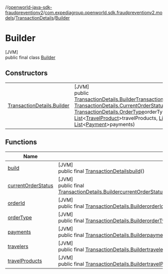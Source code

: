 //[openworld-java-sdk-fraudpreventionv2](../../../../index.md)/[com.expediagroup.openworld.sdk.fraudpreventionv2.models](../../index.md)/[TransactionDetails](../index.md)/[Builder](index.md)

# Builder

[JVM]\
public final class [Builder](index.md)

## Constructors

| | |
|---|---|
| [TransactionDetails.Builder](-transaction-details.-builder.md) | [JVM]<br>public [TransactionDetails.Builder](index.md)[TransactionDetails.Builder](-transaction-details.-builder.md)([String](https://docs.oracle.com/javase/8/docs/api/java/lang/String.html)orderId, [TransactionDetails.CurrentOrderStatus](../-current-order-status/index.md)currentOrderStatus, [TransactionDetails.OrderType](../-order-type/index.md)orderType, [List](https://docs.oracle.com/javase/8/docs/api/java/util/List.html)&lt;[TravelProduct](../../-travel-product/index.md)&gt;travelProducts, [List](https://docs.oracle.com/javase/8/docs/api/java/util/List.html)&lt;[Traveler](../../-traveler/index.md)&gt;travelers, [List](https://docs.oracle.com/javase/8/docs/api/java/util/List.html)&lt;[Payment](../../-payment/index.md)&gt;payments) |

## Functions

| Name | Summary |
|---|---|
| [build](build.md) | [JVM]<br>public final [TransactionDetails](../index.md)[build](build.md)() |
| [currentOrderStatus](current-order-status.md) | [JVM]<br>public final [TransactionDetails.Builder](index.md)[currentOrderStatus](current-order-status.md)([TransactionDetails.CurrentOrderStatus](../-current-order-status/index.md)currentOrderStatus) |
| [orderId](order-id.md) | [JVM]<br>public final [TransactionDetails.Builder](index.md)[orderId](order-id.md)([String](https://docs.oracle.com/javase/8/docs/api/java/lang/String.html)orderId) |
| [orderType](order-type.md) | [JVM]<br>public final [TransactionDetails.Builder](index.md)[orderType](order-type.md)([TransactionDetails.OrderType](../-order-type/index.md)orderType) |
| [payments](payments.md) | [JVM]<br>public final [TransactionDetails.Builder](index.md)[payments](payments.md)([List](https://docs.oracle.com/javase/8/docs/api/java/util/List.html)&lt;[Payment](../../-payment/index.md)&gt;payments) |
| [travelers](travelers.md) | [JVM]<br>public final [TransactionDetails.Builder](index.md)[travelers](travelers.md)([List](https://docs.oracle.com/javase/8/docs/api/java/util/List.html)&lt;[Traveler](../../-traveler/index.md)&gt;travelers) |
| [travelProducts](travel-products.md) | [JVM]<br>public final [TransactionDetails.Builder](index.md)[travelProducts](travel-products.md)([List](https://docs.oracle.com/javase/8/docs/api/java/util/List.html)&lt;[TravelProduct](../../-travel-product/index.md)&gt;travelProducts) |
